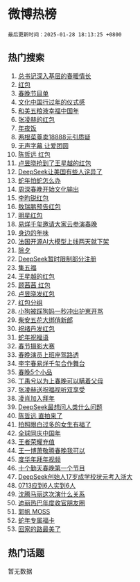 # 微博热榜

`最后更新时间：2025-01-28 18:13:25 +0800`

## 热门搜索

1. [总书记深入基层的春暖情长](https://m.weibo.cn/search?containerid=100103type%3D1%26t%3D10%26q%3D%23%E6%80%BB%E4%B9%A6%E8%AE%B0%E6%B7%B1%E5%85%A5%E5%9F%BA%E5%B1%82%E7%9A%84%E6%98%A5%E6%9A%96%E6%83%85%E9%95%BF%23&stream_entry_id=51&isnewpage=1&extparam=seat%3D1%26pos%3D0%26filter_type%3Drealtimehot%26stream_entry_id%3D51%26c_type%3D51%26q%3D%2523%25E6%2580%25BB%25E4%25B9%25A6%25E8%25AE%25B0%25E6%25B7%25B1%25E5%2585%25A5%25E5%259F%25BA%25E5%25B1%2582%25E7%259A%2584%25E6%2598%25A5%25E6%259A%2596%25E6%2583%2585%25E9%2595%25BF%2523%26dgr%3D0%26cate%3D10103%26display_time%3D1738059204%26pre_seqid%3D1738059204604024892003)
1. [红包](https://m.weibo.cn/search?containerid=100103type%3D1%26t%3D10%26q%3D%E7%BA%A2%E5%8C%85&stream_entry_id=31&isnewpage=1&extparam=seat%3D1%26filter_type%3Drealtimehot%26c_type%3D31%26cate%3D5001%26band_rank%3D1%26pos%3D0%26stream_entry_id%3D31%26lcate%3D5001%26q%3D%25E7%25BA%25A2%25E5%258C%2585%26dgr%3D0%26realpos%3D1%26flag%3D4%26display_time%3D1738059204%26pre_seqid%3D1738059204604024892003)
1. [春晚节目单](https://m.weibo.cn/search?containerid=100103type%3D1%26t%3D10%26q%3D%23%E6%98%A5%E6%99%9A%E8%8A%82%E7%9B%AE%E5%8D%95%23&stream_entry_id=31&isnewpage=1&extparam=seat%3D1%26filter_type%3Drealtimehot%26c_type%3D31%26cate%3D5001%26band_rank%3D2%26pos%3D1%26stream_entry_id%3D31%26lcate%3D5001%26q%3D%2523%25E6%2598%25A5%25E6%2599%259A%25E8%258A%2582%25E7%259B%25AE%25E5%258D%2595%2523%26dgr%3D0%26realpos%3D2%26flag%3D4%26display_time%3D1738059204%26pre_seqid%3D1738059204604024892003)
1. [文化中国行过年的仪式感](https://m.weibo.cn/search?containerid=100103type%3D1%26t%3D10%26q%3D%23%E6%96%87%E5%8C%96%E4%B8%AD%E5%9B%BD%E8%A1%8C%E8%BF%87%E5%B9%B4%E7%9A%84%E4%BB%AA%E5%BC%8F%E6%84%9F%23&stream_entry_id=31&isnewpage=1&extparam=seat%3D1%26filter_type%3Drealtimehot%26c_type%3D31%26cate%3D5001%26band_rank%3D3%26pos%3D2%26stream_entry_id%3D31%26lcate%3D5001%26q%3D%2523%25E6%2596%2587%25E5%258C%2596%25E4%25B8%25AD%25E5%259B%25BD%25E8%25A1%258C%25E8%25BF%2587%25E5%25B9%25B4%25E7%259A%2584%25E4%25BB%25AA%25E5%25BC%258F%25E6%2584%259F%2523%26dgr%3D0%26realpos%3D3%26flag%3D1%26display_time%3D1738059204%26pre_seqid%3D1738059204604024892003)
1. [和美五粮液幸福中国年](https://m.weibo.cn/search?containerid=100103type%3D1%26t%3D10%26q%3D%23%E5%92%8C%E7%BE%8E%E4%BA%94%E7%B2%AE%E6%B6%B2%E5%B9%B8%E7%A6%8F%E4%B8%AD%E5%9B%BD%E5%B9%B4%23&stream_entry_id=31&isnewpage=1&extparam=seat%3D1%26is_ad_pos%3D1%26filter_type%3Drealtimehot%26c_type%3D31%26cate%3D5001%26band_rank%3D4%26adid%3D274568%26stream_entry_id%3D31%26topic_ad%3D1%26q%3D%2523%25E5%2592%258C%25E7%25BE%258E%25E4%25BA%2594%25E7%25B2%25AE%25E6%25B6%25B2%25E5%25B9%25B8%25E7%25A6%258F%25E4%25B8%25AD%25E5%259B%25BD%25E5%25B9%25B4%2523%26dgr%3D0%26lcate%3D5001%26pos%3D3%26display_time%3D1738059204%26pre_seqid%3D1738059204604024892003)
1. [张凌赫的红包](https://m.weibo.cn/search?containerid=100103type%3D1%26t%3D10%26q%3D%23%E5%BC%A0%E5%87%8C%E8%B5%AB%E7%9A%84%E7%BA%A2%E5%8C%85%23&stream_entry_id=31&isnewpage=1&extparam=seat%3D1%26filter_type%3Drealtimehot%26c_type%3D31%26cate%3D5001%26band_rank%3D4%26pos%3D4%26stream_entry_id%3D31%26lcate%3D5001%26q%3D%2523%25E5%25BC%25A0%25E5%2587%258C%25E8%25B5%25AB%25E7%259A%2584%25E7%25BA%25A2%25E5%258C%2585%2523%26dgr%3D0%26realpos%3D4%26flag%3D1%26display_time%3D1738059204%26pre_seqid%3D1738059204604024892003)
1. [年夜饭](https://m.weibo.cn/search?containerid=100103type%3D1%26t%3D10%26q%3D%E5%B9%B4%E5%A4%9C%E9%A5%AD&stream_entry_id=31&isnewpage=1&extparam=seat%3D1%26filter_type%3Drealtimehot%26c_type%3D31%26cate%3D5001%26band_rank%3D5%26pos%3D5%26stream_entry_id%3D31%26lcate%3D5001%26q%3D%25E5%25B9%25B4%25E5%25A4%259C%25E9%25A5%25AD%26dgr%3D0%26realpos%3D5%26flag%3D16%26display_time%3D1738059204%26pre_seqid%3D1738059204604024892003)
1. [两根菜薹卖18888元引质疑](https://m.weibo.cn/search?containerid=100103type%3D1%26t%3D10%26q%3D%23%E4%B8%A4%E6%A0%B9%E8%8F%9C%E8%96%B9%E5%8D%9618888%E5%85%83%E5%BC%95%E8%B4%A8%E7%96%91%23&stream_entry_id=31&isnewpage=1&extparam=seat%3D1%26filter_type%3Drealtimehot%26c_type%3D31%26cate%3D5001%26band_rank%3D6%26pos%3D6%26stream_entry_id%3D31%26lcate%3D5001%26q%3D%2523%25E4%25B8%25A4%25E6%25A0%25B9%25E8%258F%259C%25E8%2596%25B9%25E5%258D%259618888%25E5%2585%2583%25E5%25BC%2595%25E8%25B4%25A8%25E7%2596%2591%2523%26dgr%3D0%26realpos%3D6%26flag%3D0%26display_time%3D1738059204%26pre_seqid%3D1738059204604024892003)
1. [无声字幕 让爱团圆](https://m.weibo.cn/search?containerid=100103type%3D1%26t%3D10%26q%3D%23%E6%97%A0%E5%A3%B0%E5%AD%97%E5%B9%95+%E8%AE%A9%E7%88%B1%E5%9B%A2%E5%9C%86%23&stream_entry_id=31&isnewpage=1&extparam=seat%3D1%26is_ad_pos%3D1%26filter_type%3Drealtimehot%26c_type%3D31%26cate%3D5001%26band_rank%3D7%26adid%3D274515%26stream_entry_id%3D31%26topic_ad%3D1%26q%3D%2523%25E6%2597%25A0%25E5%25A3%25B0%25E5%25AD%2597%25E5%25B9%2595%2520%25E8%25AE%25A9%25E7%2588%25B1%25E5%259B%25A2%25E5%259C%2586%2523%26dgr%3D0%26lcate%3D5001%26pos%3D7%26display_time%3D1738059204%26pre_seqid%3D1738059204604024892003)
1. [陈哲远 红包](https://m.weibo.cn/search?containerid=100103type%3D1%26t%3D10%26q%3D%E9%99%88%E5%93%B2%E8%BF%9C+%E7%BA%A2%E5%8C%85&stream_entry_id=31&isnewpage=1&extparam=seat%3D1%26filter_type%3Drealtimehot%26c_type%3D31%26cate%3D5001%26band_rank%3D7%26pos%3D8%26stream_entry_id%3D31%26lcate%3D5001%26q%3D%25E9%2599%2588%25E5%2593%25B2%25E8%25BF%259C%2520%25E7%25BA%25A2%25E5%258C%2585%26dgr%3D0%26realpos%3D7%26flag%3D2%26display_time%3D1738059204%26pre_seqid%3D1738059204604024892003)
1. [卢昱晓抢到了王星越的红包](https://m.weibo.cn/search?containerid=100103type%3D1%26t%3D10%26q%3D%23%E5%8D%A2%E6%98%B1%E6%99%93%E6%8A%A2%E5%88%B0%E4%BA%86%E7%8E%8B%E6%98%9F%E8%B6%8A%E7%9A%84%E7%BA%A2%E5%8C%85%23&stream_entry_id=31&isnewpage=1&extparam=seat%3D1%26filter_type%3Drealtimehot%26c_type%3D31%26cate%3D5001%26band_rank%3D8%26pos%3D9%26stream_entry_id%3D31%26lcate%3D5001%26q%3D%2523%25E5%258D%25A2%25E6%2598%25B1%25E6%2599%2593%25E6%258A%25A2%25E5%2588%25B0%25E4%25BA%2586%25E7%258E%258B%25E6%2598%259F%25E8%25B6%258A%25E7%259A%2584%25E7%25BA%25A2%25E5%258C%2585%2523%26dgr%3D0%26realpos%3D8%26flag%3D1%26display_time%3D1738059204%26pre_seqid%3D1738059204604024892003)
1. [DeepSeek让美国有些人诧异了](https://m.weibo.cn/search?containerid=100103type%3D1%26t%3D10%26q%3D%23DeepSeek%E8%AE%A9%E7%BE%8E%E5%9B%BD%E6%9C%89%E4%BA%9B%E4%BA%BA%E8%AF%A7%E5%BC%82%E4%BA%86%23&stream_entry_id=31&isnewpage=1&extparam=seat%3D1%26filter_type%3Drealtimehot%26c_type%3D31%26cate%3D5001%26band_rank%3D9%26pos%3D10%26stream_entry_id%3D31%26lcate%3D5001%26q%3D%2523DeepSeek%25E8%25AE%25A9%25E7%25BE%258E%25E5%259B%25BD%25E6%259C%2589%25E4%25BA%259B%25E4%25BA%25BA%25E8%25AF%25A7%25E5%25BC%2582%25E4%25BA%2586%2523%26dgr%3D0%26realpos%3D9%26flag%3D0%26display_time%3D1738059204%26pre_seqid%3D1738059204604024892003)
1. [蛇年怕蛇怎么办](https://m.weibo.cn/search?containerid=100103type%3D1%26t%3D10%26q%3D%23%E8%9B%87%E5%B9%B4%E6%80%95%E8%9B%87%E6%80%8E%E4%B9%88%E5%8A%9E%23&stream_entry_id=31&isnewpage=1&extparam=seat%3D1%26filter_type%3Drealtimehot%26c_type%3D31%26cate%3D5001%26band_rank%3D10%26pos%3D11%26stream_entry_id%3D31%26lcate%3D5001%26q%3D%2523%25E8%259B%2587%25E5%25B9%25B4%25E6%2580%2595%25E8%259B%2587%25E6%2580%258E%25E4%25B9%2588%25E5%258A%259E%2523%26dgr%3D0%26realpos%3D10%26flag%3D0%26display_time%3D1738059204%26pre_seqid%3D1738059204604024892003)
1. [周深春晚开始文化输出](https://m.weibo.cn/search?containerid=100103type%3D1%26t%3D10%26q%3D%23%E5%91%A8%E6%B7%B1%E6%98%A5%E6%99%9A%E5%BC%80%E5%A7%8B%E6%96%87%E5%8C%96%E8%BE%93%E5%87%BA%23&stream_entry_id=31&isnewpage=1&extparam=seat%3D1%26filter_type%3Drealtimehot%26c_type%3D31%26cate%3D5001%26band_rank%3D11%26pos%3D12%26stream_entry_id%3D31%26lcate%3D5001%26q%3D%2523%25E5%2591%25A8%25E6%25B7%25B1%25E6%2598%25A5%25E6%2599%259A%25E5%25BC%2580%25E5%25A7%258B%25E6%2596%2587%25E5%258C%2596%25E8%25BE%2593%25E5%2587%25BA%2523%26dgr%3D0%26realpos%3D11%26flag%3D1%26display_time%3D1738059204%26pre_seqid%3D1738059204604024892003)
1. [李昀锐红包](https://m.weibo.cn/search?containerid=100103type%3D1%26t%3D10%26q%3D%E6%9D%8E%E6%98%80%E9%94%90%E7%BA%A2%E5%8C%85&stream_entry_id=31&isnewpage=1&extparam=seat%3D1%26filter_type%3Drealtimehot%26c_type%3D31%26cate%3D5001%26band_rank%3D12%26pos%3D13%26stream_entry_id%3D31%26lcate%3D5001%26q%3D%25E6%259D%258E%25E6%2598%2580%25E9%2594%2590%25E7%25BA%25A2%25E5%258C%2585%26dgr%3D0%26realpos%3D12%26flag%3D1%26display_time%3D1738059204%26pre_seqid%3D1738059204604024892003)
1. [敖瑞鹏预告红包](https://m.weibo.cn/search?containerid=100103type%3D1%26t%3D10%26q%3D%E6%95%96%E7%91%9E%E9%B9%8F%E9%A2%84%E5%91%8A%E7%BA%A2%E5%8C%85&stream_entry_id=31&isnewpage=1&extparam=seat%3D1%26filter_type%3Drealtimehot%26c_type%3D31%26cate%3D5001%26band_rank%3D13%26pos%3D14%26stream_entry_id%3D31%26lcate%3D5001%26q%3D%25E6%2595%2596%25E7%2591%259E%25E9%25B9%258F%25E9%25A2%2584%25E5%2591%258A%25E7%25BA%25A2%25E5%258C%2585%26dgr%3D0%26realpos%3D13%26flag%3D0%26display_time%3D1738059204%26pre_seqid%3D1738059204604024892003)
1. [明星红包](https://m.weibo.cn/search?containerid=100103type%3D1%26t%3D10%26q%3D%E6%98%8E%E6%98%9F%E7%BA%A2%E5%8C%85&stream_entry_id=31&isnewpage=1&extparam=seat%3D1%26filter_type%3Drealtimehot%26c_type%3D31%26cate%3D5001%26band_rank%3D14%26pos%3D15%26stream_entry_id%3D31%26lcate%3D5001%26q%3D%25E6%2598%258E%25E6%2598%259F%25E7%25BA%25A2%25E5%258C%2585%26dgr%3D0%26realpos%3D14%26flag%3D2%26display_time%3D1738059204%26pre_seqid%3D1738059204604024892003)
1. [易烊千玺邀请大家云参演春晚](https://m.weibo.cn/search?containerid=100103type%3D1%26t%3D10%26q%3D%23%E6%98%93%E7%83%8A%E5%8D%83%E7%8E%BA%E9%82%80%E8%AF%B7%E5%A4%A7%E5%AE%B6%E4%BA%91%E5%8F%82%E6%BC%94%E6%98%A5%E6%99%9A%23&stream_entry_id=31&isnewpage=1&extparam=seat%3D1%26filter_type%3Drealtimehot%26c_type%3D31%26cate%3D5001%26band_rank%3D15%26pos%3D16%26lcate%3D5001%26stream_entry_id%3D31%26flag%3D1%26q%3D%2523%25E6%2598%2593%25E7%2583%258A%25E5%258D%2583%25E7%258E%25BA%25E9%2582%2580%25E8%25AF%25B7%25E5%25A4%25A7%25E5%25AE%25B6%25E4%25BA%2591%25E5%258F%2582%25E6%25BC%2594%25E6%2598%25A5%25E6%2599%259A%2523%26dgr%3D0%26realpos%3D15%26adid%3D275143%26display_time%3D1738059204%26pre_seqid%3D1738059204604024892003)
1. [身边的年味](https://m.weibo.cn/search?containerid=100103type%3D1%26t%3D10%26q%3D%E8%BA%AB%E8%BE%B9%E7%9A%84%E5%B9%B4%E5%91%B3&stream_entry_id=31&isnewpage=1&extparam=seat%3D1%26filter_type%3Drealtimehot%26c_type%3D31%26cate%3D5001%26band_rank%3D16%26pos%3D17%26stream_entry_id%3D31%26lcate%3D5001%26q%3D%25E8%25BA%25AB%25E8%25BE%25B9%25E7%259A%2584%25E5%25B9%25B4%25E5%2591%25B3%26dgr%3D0%26realpos%3D16%26flag%3D1%26display_time%3D1738059204%26pre_seqid%3D1738059204604024892003)
1. [法国开源AI大模型上线两天就下架](https://m.weibo.cn/search?containerid=100103type%3D1%26t%3D10%26q%3D%23%E6%B3%95%E5%9B%BD%E5%BC%80%E6%BA%90AI%E5%A4%A7%E6%A8%A1%E5%9E%8B%E4%B8%8A%E7%BA%BF%E4%B8%A4%E5%A4%A9%E5%B0%B1%E4%B8%8B%E6%9E%B6%23&stream_entry_id=31&isnewpage=1&extparam=seat%3D1%26filter_type%3Drealtimehot%26c_type%3D31%26cate%3D5001%26band_rank%3D17%26pos%3D18%26stream_entry_id%3D31%26lcate%3D5001%26q%3D%2523%25E6%25B3%2595%25E5%259B%25BD%25E5%25BC%2580%25E6%25BA%2590AI%25E5%25A4%25A7%25E6%25A8%25A1%25E5%259E%258B%25E4%25B8%258A%25E7%25BA%25BF%25E4%25B8%25A4%25E5%25A4%25A9%25E5%25B0%25B1%25E4%25B8%258B%25E6%259E%25B6%2523%26dgr%3D0%26realpos%3D17%26flag%3D1%26display_time%3D1738059204%26pre_seqid%3D1738059204604024892003)
1. [除夕](https://m.weibo.cn/search?containerid=100103type%3D1%26t%3D10%26q%3D%E9%99%A4%E5%A4%95&stream_entry_id=31&isnewpage=1&extparam=seat%3D1%26filter_type%3Drealtimehot%26c_type%3D31%26cate%3D5001%26band_rank%3D18%26pos%3D19%26stream_entry_id%3D31%26lcate%3D5001%26q%3D%25E9%2599%25A4%25E5%25A4%2595%26dgr%3D0%26realpos%3D18%26flag%3D0%26display_time%3D1738059204%26pre_seqid%3D1738059204604024892003)
1. [DeepSeek暂时限制部分注册](https://m.weibo.cn/search?containerid=100103type%3D1%26t%3D10%26q%3D%23DeepSeek%E6%9A%82%E6%97%B6%E9%99%90%E5%88%B6%E9%83%A8%E5%88%86%E6%B3%A8%E5%86%8C%23&stream_entry_id=31&isnewpage=1&extparam=seat%3D1%26filter_type%3Drealtimehot%26c_type%3D31%26cate%3D5001%26band_rank%3D19%26pos%3D20%26stream_entry_id%3D31%26lcate%3D5001%26q%3D%2523DeepSeek%25E6%259A%2582%25E6%2597%25B6%25E9%2599%2590%25E5%2588%25B6%25E9%2583%25A8%25E5%2588%2586%25E6%25B3%25A8%25E5%2586%258C%2523%26dgr%3D0%26realpos%3D19%26flag%3D1%26display_time%3D1738059204%26pre_seqid%3D1738059204604024892003)
1. [集五福](https://m.weibo.cn/search?containerid=100103type%3D1%26t%3D10%26q%3D%E9%9B%86%E4%BA%94%E7%A6%8F&stream_entry_id=31&isnewpage=1&extparam=seat%3D1%26filter_type%3Drealtimehot%26c_type%3D31%26cate%3D5001%26band_rank%3D20%26pos%3D21%26stream_entry_id%3D31%26lcate%3D5001%26q%3D%25E9%259B%2586%25E4%25BA%2594%25E7%25A6%258F%26dgr%3D0%26realpos%3D20%26flag%3D0%26display_time%3D1738059204%26pre_seqid%3D1738059204604024892003)
1. [王星越的红包](https://m.weibo.cn/search?containerid=100103type%3D1%26t%3D10%26q%3D%23%E7%8E%8B%E6%98%9F%E8%B6%8A%E7%9A%84%E7%BA%A2%E5%8C%85%23&stream_entry_id=31&isnewpage=1&extparam=seat%3D1%26filter_type%3Drealtimehot%26c_type%3D31%26cate%3D5001%26band_rank%3D21%26pos%3D22%26stream_entry_id%3D31%26lcate%3D5001%26q%3D%2523%25E7%258E%258B%25E6%2598%259F%25E8%25B6%258A%25E7%259A%2584%25E7%25BA%25A2%25E5%258C%2585%2523%26dgr%3D0%26realpos%3D21%26flag%3D2%26display_time%3D1738059204%26pre_seqid%3D1738059204604024892003)
1. [顾茜茜 红包](https://m.weibo.cn/search?containerid=100103type%3D1%26t%3D10%26q%3D%E9%A1%BE%E8%8C%9C%E8%8C%9C+%E7%BA%A2%E5%8C%85&stream_entry_id=31&isnewpage=1&extparam=seat%3D1%26filter_type%3Drealtimehot%26c_type%3D31%26cate%3D5001%26band_rank%3D22%26pos%3D23%26stream_entry_id%3D31%26lcate%3D5001%26q%3D%25E9%25A1%25BE%25E8%258C%259C%25E8%258C%259C%2520%25E7%25BA%25A2%25E5%258C%2585%26dgr%3D0%26realpos%3D22%26flag%3D1%26display_time%3D1738059204%26pre_seqid%3D1738059204604024892003)
1. [卢昱晓发红包](https://m.weibo.cn/search?containerid=100103type%3D1%26t%3D10%26q%3D%E5%8D%A2%E6%98%B1%E6%99%93%E5%8F%91%E7%BA%A2%E5%8C%85&stream_entry_id=31&isnewpage=1&extparam=seat%3D1%26filter_type%3Drealtimehot%26c_type%3D31%26cate%3D5001%26band_rank%3D23%26pos%3D24%26stream_entry_id%3D31%26lcate%3D5001%26q%3D%25E5%258D%25A2%25E6%2598%25B1%25E6%2599%2593%25E5%258F%2591%25E7%25BA%25A2%25E5%258C%2585%26dgr%3D0%26realpos%3D23%26flag%3D1%26display_time%3D1738059204%26pre_seqid%3D1738059204604024892003)
1. [红包分组](https://m.weibo.cn/search?containerid=100103type%3D1%26t%3D10%26q%3D%E7%BA%A2%E5%8C%85%E5%88%86%E7%BB%84&stream_entry_id=31&isnewpage=1&extparam=seat%3D1%26filter_type%3Drealtimehot%26c_type%3D31%26cate%3D5001%26band_rank%3D24%26pos%3D25%26stream_entry_id%3D31%26lcate%3D5001%26q%3D%25E7%25BA%25A2%25E5%258C%2585%25E5%2588%2586%25E7%25BB%2584%26dgr%3D0%26realpos%3D24%26flag%3D1%26display_time%3D1738059204%26pre_seqid%3D1738059204604024892003)
1. [小狗被踩狗妈一秒冲出护崽开骂](https://m.weibo.cn/search?containerid=100103type%3D1%26t%3D10%26q%3D%23%E5%B0%8F%E7%8B%97%E8%A2%AB%E8%B8%A9%E7%8B%97%E5%A6%88%E4%B8%80%E7%A7%92%E5%86%B2%E5%87%BA%E6%8A%A4%E5%B4%BD%E5%BC%80%E9%AA%82%23&stream_entry_id=31&isnewpage=1&extparam=seat%3D1%26filter_type%3Drealtimehot%26c_type%3D31%26cate%3D5001%26band_rank%3D25%26pos%3D26%26stream_entry_id%3D31%26lcate%3D5001%26q%3D%2523%25E5%25B0%258F%25E7%258B%2597%25E8%25A2%25AB%25E8%25B8%25A9%25E7%258B%2597%25E5%25A6%2588%25E4%25B8%2580%25E7%25A7%2592%25E5%2586%25B2%25E5%2587%25BA%25E6%258A%25A4%25E5%25B4%25BD%25E5%25BC%2580%25E9%25AA%2582%2523%26dgr%3D0%26realpos%3D25%26flag%3D1%26display_time%3D1738059204%26pre_seqid%3D1738059204604024892003)
1. [柴安五花大绑俏新郎](https://m.weibo.cn/search?containerid=100103type%3D1%26t%3D10%26q%3D%E6%9F%B4%E5%AE%89%E4%BA%94%E8%8A%B1%E5%A4%A7%E7%BB%91%E4%BF%8F%E6%96%B0%E9%83%8E&stream_entry_id=31&isnewpage=1&extparam=seat%3D1%26filter_type%3Drealtimehot%26c_type%3D31%26cate%3D5001%26band_rank%3D26%26pos%3D27%26stream_entry_id%3D31%26lcate%3D5001%26q%3D%25E6%259F%25B4%25E5%25AE%2589%25E4%25BA%2594%25E8%258A%25B1%25E5%25A4%25A7%25E7%25BB%2591%25E4%25BF%258F%25E6%2596%25B0%25E9%2583%258E%26dgr%3D0%26realpos%3D26%26flag%3D0%26display_time%3D1738059204%26pre_seqid%3D1738059204604024892003)
1. [祝绪丹发红包](https://m.weibo.cn/search?containerid=100103type%3D1%26t%3D10%26q%3D%E7%A5%9D%E7%BB%AA%E4%B8%B9%E5%8F%91%E7%BA%A2%E5%8C%85&stream_entry_id=31&isnewpage=1&extparam=seat%3D1%26filter_type%3Drealtimehot%26c_type%3D31%26cate%3D5001%26band_rank%3D27%26pos%3D28%26stream_entry_id%3D31%26lcate%3D5001%26q%3D%25E7%25A5%259D%25E7%25BB%25AA%25E4%25B8%25B9%25E5%258F%2591%25E7%25BA%25A2%25E5%258C%2585%26dgr%3D0%26realpos%3D27%26flag%3D0%26display_time%3D1738059204%26pre_seqid%3D1738059204604024892003)
1. [蛇年祝福语](https://m.weibo.cn/search?containerid=100103type%3D1%26t%3D10%26q%3D%E8%9B%87%E5%B9%B4%E7%A5%9D%E7%A6%8F%E8%AF%AD&stream_entry_id=31&isnewpage=1&extparam=seat%3D1%26filter_type%3Drealtimehot%26c_type%3D31%26cate%3D5001%26band_rank%3D28%26pos%3D29%26stream_entry_id%3D31%26lcate%3D5001%26q%3D%25E8%259B%2587%25E5%25B9%25B4%25E7%25A5%259D%25E7%25A6%258F%25E8%25AF%25AD%26dgr%3D0%26realpos%3D28%26flag%3D1%26display_time%3D1738059204%26pre_seqid%3D1738059204604024892003)
1. [春节摄影大赛](https://m.weibo.cn/search?containerid=100103type%3D1%26t%3D10%26q%3D%23%E6%98%A5%E8%8A%82%E6%91%84%E5%BD%B1%E5%A4%A7%E8%B5%9B%23&stream_entry_id=31&isnewpage=1&extparam=seat%3D1%26filter_type%3Drealtimehot%26c_type%3D31%26cate%3D5001%26band_rank%3D29%26pos%3D30%26stream_entry_id%3D31%26lcate%3D5001%26q%3D%2523%25E6%2598%25A5%25E8%258A%2582%25E6%2591%2584%25E5%25BD%25B1%25E5%25A4%25A7%25E8%25B5%259B%2523%26dgr%3D0%26realpos%3D29%26flag%3D0%26display_time%3D1738059204%26pre_seqid%3D1738059204604024892003)
1. [春晚演员上班座驾路透](https://m.weibo.cn/search?containerid=100103type%3D1%26t%3D10%26q%3D%23%E6%98%A5%E6%99%9A%E6%BC%94%E5%91%98%E4%B8%8A%E7%8F%AD%E5%BA%A7%E9%A9%BE%E8%B7%AF%E9%80%8F%23&stream_entry_id=31&isnewpage=1&extparam=seat%3D1%26filter_type%3Drealtimehot%26c_type%3D31%26cate%3D5001%26band_rank%3D30%26pos%3D31%26lcate%3D5001%26stream_entry_id%3D31%26flag%3D1%26q%3D%2523%25E6%2598%25A5%25E6%2599%259A%25E6%25BC%2594%25E5%2591%2598%25E4%25B8%258A%25E7%258F%25AD%25E5%25BA%25A7%25E9%25A9%25BE%25E8%25B7%25AF%25E9%2580%258F%2523%26dgr%3D0%26realpos%3D30%26adid%3D274898%26display_time%3D1738059204%26pre_seqid%3D1738059204604024892003)
1. [李宇春易烊千玺合作舞台](https://m.weibo.cn/search?containerid=100103type%3D1%26t%3D10%26q%3D%23%E6%9D%8E%E5%AE%87%E6%98%A5%E6%98%93%E7%83%8A%E5%8D%83%E7%8E%BA%E5%90%88%E4%BD%9C%E8%88%9E%E5%8F%B0%23&stream_entry_id=31&isnewpage=1&extparam=seat%3D1%26filter_type%3Drealtimehot%26c_type%3D31%26cate%3D5001%26band_rank%3D31%26pos%3D32%26stream_entry_id%3D31%26lcate%3D5001%26q%3D%2523%25E6%259D%258E%25E5%25AE%2587%25E6%2598%25A5%25E6%2598%2593%25E7%2583%258A%25E5%258D%2583%25E7%258E%25BA%25E5%2590%2588%25E4%25BD%259C%25E8%2588%259E%25E5%258F%25B0%2523%26dgr%3D0%26realpos%3D31%26flag%3D0%26display_time%3D1738059204%26pre_seqid%3D1738059204604024892003)
1. [春晚5个小品](https://m.weibo.cn/search?containerid=100103type%3D1%26t%3D10%26q%3D%23%E6%98%A5%E6%99%9A5%E4%B8%AA%E5%B0%8F%E5%93%81%23&stream_entry_id=31&isnewpage=1&extparam=seat%3D1%26filter_type%3Drealtimehot%26c_type%3D31%26cate%3D5001%26band_rank%3D32%26pos%3D33%26stream_entry_id%3D31%26lcate%3D5001%26q%3D%2523%25E6%2598%25A5%25E6%2599%259A5%25E4%25B8%25AA%25E5%25B0%258F%25E5%2593%2581%2523%26dgr%3D0%26realpos%3D32%26flag%3D1%26display_time%3D1738059204%26pre_seqid%3D1738059204604024892003)
1. [丁禹兮以为上春晚可以瞒着父母](https://m.weibo.cn/search?containerid=100103type%3D1%26t%3D10%26q%3D%23%E4%B8%81%E7%A6%B9%E5%85%AE%E4%BB%A5%E4%B8%BA%E4%B8%8A%E6%98%A5%E6%99%9A%E5%8F%AF%E4%BB%A5%E7%9E%92%E7%9D%80%E7%88%B6%E6%AF%8D%23&stream_entry_id=31&isnewpage=1&extparam=seat%3D1%26filter_type%3Drealtimehot%26c_type%3D31%26cate%3D5001%26band_rank%3D33%26pos%3D34%26stream_entry_id%3D31%26lcate%3D5001%26q%3D%2523%25E4%25B8%2581%25E7%25A6%25B9%25E5%2585%25AE%25E4%25BB%25A5%25E4%25B8%25BA%25E4%25B8%258A%25E6%2598%25A5%25E6%2599%259A%25E5%258F%25AF%25E4%25BB%25A5%25E7%259E%2592%25E7%259D%2580%25E7%2588%25B6%25E6%25AF%258D%2523%26dgr%3D0%26realpos%3D33%26flag%3D1%26display_time%3D1738059204%26pre_seqid%3D1738059204604024892003)
1. [张凌赫送祝福视听双享受](https://m.weibo.cn/search?containerid=100103type%3D1%26t%3D10%26q%3D%23%E5%BC%A0%E5%87%8C%E8%B5%AB%E9%80%81%E7%A5%9D%E7%A6%8F%E8%A7%86%E5%90%AC%E5%8F%8C%E4%BA%AB%E5%8F%97%23&stream_entry_id=31&isnewpage=1&extparam=seat%3D1%26filter_type%3Drealtimehot%26c_type%3D31%26cate%3D5001%26band_rank%3D34%26pos%3D35%26stream_entry_id%3D31%26lcate%3D5001%26q%3D%2523%25E5%25BC%25A0%25E5%2587%258C%25E8%25B5%25AB%25E9%2580%2581%25E7%25A5%259D%25E7%25A6%258F%25E8%25A7%2586%25E5%2590%25AC%25E5%258F%258C%25E4%25BA%25AB%25E5%258F%2597%2523%26dgr%3D0%26realpos%3D34%26flag%3D0%26display_time%3D1738059204%26pre_seqid%3D1738059204604024892003)
1. [凌肖加入拜年](https://m.weibo.cn/search?containerid=100103type%3D1%26t%3D10%26q%3D%E5%87%8C%E8%82%96%E5%8A%A0%E5%85%A5%E6%8B%9C%E5%B9%B4&stream_entry_id=31&isnewpage=1&extparam=seat%3D1%26filter_type%3Drealtimehot%26c_type%3D31%26cate%3D5001%26band_rank%3D35%26pos%3D36%26stream_entry_id%3D31%26lcate%3D5001%26q%3D%25E5%2587%258C%25E8%2582%2596%25E5%258A%25A0%25E5%2585%25A5%25E6%258B%259C%25E5%25B9%25B4%26dgr%3D0%26realpos%3D35%26flag%3D1%26display_time%3D1738059204%26pre_seqid%3D1738059204604024892003)
1. [DeepSeek最想问人类什么问题](https://m.weibo.cn/search?containerid=100103type%3D1%26t%3D10%26q%3DDeepSeek%E6%9C%80%E6%83%B3%E9%97%AE%E4%BA%BA%E7%B1%BB%E4%BB%80%E4%B9%88%E9%97%AE%E9%A2%98&stream_entry_id=31&isnewpage=1&extparam=seat%3D1%26filter_type%3Drealtimehot%26c_type%3D31%26cate%3D5001%26band_rank%3D36%26pos%3D37%26stream_entry_id%3D31%26lcate%3D5001%26q%3DDeepSeek%25E6%259C%2580%25E6%2583%25B3%25E9%2597%25AE%25E4%25BA%25BA%25E7%25B1%25BB%25E4%25BB%2580%25E4%25B9%2588%25E9%2597%25AE%25E9%25A2%2598%26dgr%3D0%26realpos%3D36%26flag%3D0%26display_time%3D1738059204%26pre_seqid%3D1738059204604024892003)
1. [陈哲远 直拍来了](https://m.weibo.cn/search?containerid=100103type%3D1%26t%3D10%26q%3D%E9%99%88%E5%93%B2%E8%BF%9C+%E7%9B%B4%E6%8B%8D%E6%9D%A5%E4%BA%86&stream_entry_id=31&isnewpage=1&extparam=seat%3D1%26filter_type%3Drealtimehot%26c_type%3D31%26cate%3D5001%26band_rank%3D37%26pos%3D38%26stream_entry_id%3D31%26lcate%3D5001%26q%3D%25E9%2599%2588%25E5%2593%25B2%25E8%25BF%259C%2520%25E7%259B%25B4%25E6%258B%258D%25E6%259D%25A5%25E4%25BA%2586%26dgr%3D0%26realpos%3D37%26flag%3D0%26display_time%3D1738059204%26pre_seqid%3D1738059204604024892003)
1. [拍照眼白过多的女生有福了](https://m.weibo.cn/search?containerid=100103type%3D1%26t%3D10%26q%3D%23%E6%8B%8D%E7%85%A7%E7%9C%BC%E7%99%BD%E8%BF%87%E5%A4%9A%E7%9A%84%E5%A5%B3%E7%94%9F%E6%9C%89%E7%A6%8F%E4%BA%86%23&stream_entry_id=31&isnewpage=1&extparam=seat%3D1%26filter_type%3Drealtimehot%26c_type%3D31%26cate%3D5001%26band_rank%3D38%26pos%3D39%26stream_entry_id%3D31%26lcate%3D5001%26q%3D%2523%25E6%258B%258D%25E7%2585%25A7%25E7%259C%25BC%25E7%2599%25BD%25E8%25BF%2587%25E5%25A4%259A%25E7%259A%2584%25E5%25A5%25B3%25E7%2594%259F%25E6%259C%2589%25E7%25A6%258F%25E4%25BA%2586%2523%26dgr%3D0%26realpos%3D38%26flag%3D1%26display_time%3D1738059204%26pre_seqid%3D1738059204604024892003)
1. [全球同庆中国年](https://m.weibo.cn/search?containerid=100103type%3D1%26t%3D10%26q%3D%23%E5%85%A8%E7%90%83%E5%90%8C%E5%BA%86%E4%B8%AD%E5%9B%BD%E5%B9%B4%23&stream_entry_id=31&isnewpage=1&extparam=seat%3D1%26filter_type%3Drealtimehot%26c_type%3D31%26cate%3D5001%26band_rank%3D39%26pos%3D40%26stream_entry_id%3D31%26lcate%3D5001%26q%3D%2523%25E5%2585%25A8%25E7%2590%2583%25E5%2590%258C%25E5%25BA%2586%25E4%25B8%25AD%25E5%259B%25BD%25E5%25B9%25B4%2523%26dgr%3D0%26realpos%3D39%26flag%3D0%26display_time%3D1738059204%26pre_seqid%3D1738059204604024892003)
1. [王者荣耀充值](https://m.weibo.cn/search?containerid=100103type%3D1%26t%3D10%26q%3D%23%E7%8E%8B%E8%80%85%E8%8D%A3%E8%80%80%E5%85%85%E5%80%BC%23&stream_entry_id=31&isnewpage=1&extparam=seat%3D1%26filter_type%3Drealtimehot%26c_type%3D31%26cate%3D5001%26band_rank%3D40%26pos%3D41%26stream_entry_id%3D31%26lcate%3D5001%26q%3D%2523%25E7%258E%258B%25E8%2580%2585%25E8%258D%25A3%25E8%2580%2580%25E5%2585%2585%25E5%2580%25BC%2523%26dgr%3D0%26realpos%3D40%26flag%3D0%26display_time%3D1738059204%26pre_seqid%3D1738059204604024892003)
1. [王一博萧敬腾春晚我可以](https://m.weibo.cn/search?containerid=100103type%3D1%26t%3D10%26q%3D%23%E7%8E%8B%E4%B8%80%E5%8D%9A%E8%90%A7%E6%95%AC%E8%85%BE%E6%98%A5%E6%99%9A%E6%88%91%E5%8F%AF%E4%BB%A5%23&stream_entry_id=31&isnewpage=1&extparam=seat%3D1%26filter_type%3Drealtimehot%26c_type%3D31%26cate%3D5001%26band_rank%3D41%26pos%3D42%26stream_entry_id%3D31%26lcate%3D5001%26q%3D%2523%25E7%258E%258B%25E4%25B8%2580%25E5%258D%259A%25E8%2590%25A7%25E6%2595%25AC%25E8%2585%25BE%25E6%2598%25A5%25E6%2599%259A%25E6%2588%2591%25E5%258F%25AF%25E4%25BB%25A5%2523%26dgr%3D0%26realpos%3D41%26flag%3D0%26display_time%3D1738059204%26pre_seqid%3D1738059204604024892003)
1. [度华年拜年视频](https://m.weibo.cn/search?containerid=100103type%3D1%26t%3D10%26q%3D%E5%BA%A6%E5%8D%8E%E5%B9%B4%E6%8B%9C%E5%B9%B4%E8%A7%86%E9%A2%91&stream_entry_id=31&isnewpage=1&extparam=seat%3D1%26filter_type%3Drealtimehot%26c_type%3D31%26cate%3D5001%26band_rank%3D42%26pos%3D43%26stream_entry_id%3D31%26lcate%3D5001%26q%3D%25E5%25BA%25A6%25E5%258D%258E%25E5%25B9%25B4%25E6%258B%259C%25E5%25B9%25B4%25E8%25A7%2586%25E9%25A2%2591%26dgr%3D0%26realpos%3D42%26flag%3D0%26display_time%3D1738059204%26pre_seqid%3D1738059204604024892003)
1. [十个勤天春晚第一个节目](https://m.weibo.cn/search?containerid=100103type%3D1%26t%3D10%26q%3D%23%E5%8D%81%E4%B8%AA%E5%8B%A4%E5%A4%A9%E6%98%A5%E6%99%9A%E7%AC%AC%E4%B8%80%E4%B8%AA%E8%8A%82%E7%9B%AE%23&stream_entry_id=31&isnewpage=1&extparam=seat%3D1%26filter_type%3Drealtimehot%26c_type%3D31%26cate%3D5001%26band_rank%3D43%26pos%3D44%26stream_entry_id%3D31%26lcate%3D5001%26q%3D%2523%25E5%258D%2581%25E4%25B8%25AA%25E5%258B%25A4%25E5%25A4%25A9%25E6%2598%25A5%25E6%2599%259A%25E7%25AC%25AC%25E4%25B8%2580%25E4%25B8%25AA%25E8%258A%2582%25E7%259B%25AE%2523%26dgr%3D0%26realpos%3D43%26flag%3D0%26display_time%3D1738059204%26pre_seqid%3D1738059204604024892003)
1. [DeepSeek创始人17岁成学校状元考入浙大](https://m.weibo.cn/search?containerid=100103type%3D1%26t%3D10%26q%3D%23DeepSeek%E5%88%9B%E5%A7%8B%E4%BA%BA17%E5%B2%81%E6%88%90%E5%AD%A6%E6%A0%A1%E7%8A%B6%E5%85%83%E8%80%83%E5%85%A5%E6%B5%99%E5%A4%A7%23&stream_entry_id=31&isnewpage=1&extparam=seat%3D1%26filter_type%3Drealtimehot%26c_type%3D31%26cate%3D5001%26band_rank%3D44%26pos%3D45%26stream_entry_id%3D31%26lcate%3D5001%26q%3D%2523DeepSeek%25E5%2588%259B%25E5%25A7%258B%25E4%25BA%25BA17%25E5%25B2%2581%25E6%2588%2590%25E5%25AD%25A6%25E6%25A0%25A1%25E7%258A%25B6%25E5%2585%2583%25E8%2580%2583%25E5%2585%25A5%25E6%25B5%2599%25E5%25A4%25A7%2523%26dgr%3D0%26realpos%3D44%26flag%3D0%26display_time%3D1738059204%26pre_seqid%3D1738059204604024892003)
1. [0713应到6人实到6人](https://m.weibo.cn/search?containerid=100103type%3D1%26t%3D10%26q%3D%230713%E5%BA%94%E5%88%B06%E4%BA%BA%E5%AE%9E%E5%88%B06%E4%BA%BA%23&stream_entry_id=31&isnewpage=1&extparam=seat%3D1%26filter_type%3Drealtimehot%26c_type%3D31%26cate%3D5001%26band_rank%3D45%26pos%3D46%26stream_entry_id%3D31%26lcate%3D5001%26q%3D%25230713%25E5%25BA%2594%25E5%2588%25B06%25E4%25BA%25BA%25E5%25AE%259E%25E5%2588%25B06%25E4%25BA%25BA%2523%26dgr%3D0%26realpos%3D45%26flag%3D1%26display_time%3D1738059204%26pre_seqid%3D1738059204604024892003)
1. [沈腾马丽这次演什么关系](https://m.weibo.cn/search?containerid=100103type%3D1%26t%3D10%26q%3D%23%E6%B2%88%E8%85%BE%E9%A9%AC%E4%B8%BD%E8%BF%99%E6%AC%A1%E6%BC%94%E4%BB%80%E4%B9%88%E5%85%B3%E7%B3%BB%23&stream_entry_id=31&isnewpage=1&extparam=seat%3D1%26filter_type%3Drealtimehot%26c_type%3D31%26cate%3D5001%26band_rank%3D46%26pos%3D47%26stream_entry_id%3D31%26lcate%3D5001%26q%3D%2523%25E6%25B2%2588%25E8%2585%25BE%25E9%25A9%25AC%25E4%25B8%25BD%25E8%25BF%2599%25E6%25AC%25A1%25E6%25BC%2594%25E4%25BB%2580%25E4%25B9%2588%25E5%2585%25B3%25E7%25B3%25BB%2523%26dgr%3D0%26realpos%3D46%26flag%3D0%26display_time%3D1738059204%26pre_seqid%3D1738059204604024892003)
1. [迪丽热巴年度收官朋友圈](https://m.weibo.cn/search?containerid=100103type%3D1%26t%3D10%26q%3D%23%E8%BF%AA%E4%B8%BD%E7%83%AD%E5%B7%B4%E5%B9%B4%E5%BA%A6%E6%94%B6%E5%AE%98%E6%9C%8B%E5%8F%8B%E5%9C%88%23&stream_entry_id=31&isnewpage=1&extparam=seat%3D1%26filter_type%3Drealtimehot%26c_type%3D31%26cate%3D5001%26band_rank%3D47%26pos%3D48%26stream_entry_id%3D31%26lcate%3D5001%26q%3D%2523%25E8%25BF%25AA%25E4%25B8%25BD%25E7%2583%25AD%25E5%25B7%25B4%25E5%25B9%25B4%25E5%25BA%25A6%25E6%2594%25B6%25E5%25AE%2598%25E6%259C%258B%25E5%258F%258B%25E5%259C%2588%2523%26dgr%3D0%26realpos%3D47%26flag%3D0%26display_time%3D1738059204%26pre_seqid%3D1738059204604024892003)
1. [郭帆 MOSS](https://m.weibo.cn/search?containerid=100103type%3D1%26t%3D10%26q%3D%E9%83%AD%E5%B8%86+MOSS&stream_entry_id=31&isnewpage=1&extparam=seat%3D1%26filter_type%3Drealtimehot%26c_type%3D31%26cate%3D5001%26band_rank%3D48%26pos%3D49%26stream_entry_id%3D31%26lcate%3D5001%26q%3D%25E9%2583%25AD%25E5%25B8%2586%2520MOSS%26dgr%3D0%26realpos%3D48%26flag%3D0%26display_time%3D1738059204%26pre_seqid%3D1738059204604024892003)
1. [蛇年专属福卡](https://m.weibo.cn/search?containerid=100103type%3D1%26t%3D10%26q%3D%23%E8%9B%87%E5%B9%B4%E4%B8%93%E5%B1%9E%E7%A6%8F%E5%8D%A1%23&stream_entry_id=31&isnewpage=1&extparam=seat%3D1%26filter_type%3Drealtimehot%26c_type%3D31%26cate%3D5001%26band_rank%3D49%26pos%3D50%26stream_entry_id%3D31%26lcate%3D5001%26q%3D%2523%25E8%259B%2587%25E5%25B9%25B4%25E4%25B8%2593%25E5%25B1%259E%25E7%25A6%258F%25E5%258D%25A1%2523%26dgr%3D0%26realpos%3D49%26flag%3D0%26display_time%3D1738059204%26pre_seqid%3D1738059204604024892003)
1. [回家的路最美了](https://m.weibo.cn/search?containerid=100103type%3D1%26t%3D10%26q%3D%23%E5%9B%9E%E5%AE%B6%E7%9A%84%E8%B7%AF%E6%9C%80%E7%BE%8E%E4%BA%86%23&stream_entry_id=31&isnewpage=1&extparam=seat%3D1%26filter_type%3Drealtimehot%26c_type%3D31%26cate%3D5001%26band_rank%3D50%26pos%3D51%26stream_entry_id%3D31%26lcate%3D5001%26q%3D%2523%25E5%259B%259E%25E5%25AE%25B6%25E7%259A%2584%25E8%25B7%25AF%25E6%259C%2580%25E7%25BE%258E%25E4%25BA%2586%2523%26dgr%3D0%26realpos%3D50%26flag%3D1%26display_time%3D1738059204%26pre_seqid%3D1738059204604024892003)

## 热门话题

暂无数据
